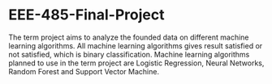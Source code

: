# EEE-485-Final-Project
The term project aims to analyze the founded data on  different machine learning algorithms. All machine learning algorithms gives result satisfied or not satisfied, which is binary classification. Machine learning algorithms planned to use in the term project are Logistic Regression, Neural Networks, Random Forest and Support Vector Machine. 
